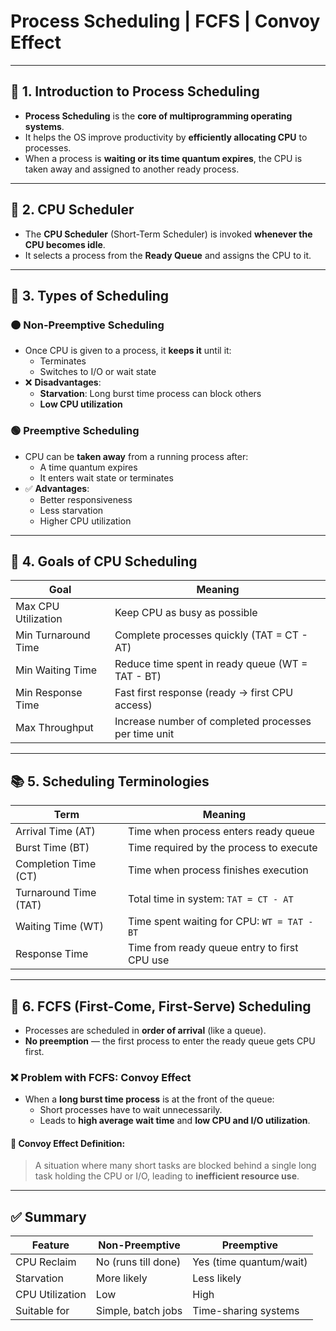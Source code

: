 # Process Scheduling | FCFS | Convoy Effect

---

## 📌 1. Introduction to Process Scheduling

- **Process Scheduling** is the **core of multiprogramming operating systems**.
- It helps the OS improve productivity by **efficiently allocating CPU** to processes.
- When a process is **waiting or its time quantum expires**, the CPU is taken away and assigned to another ready process.

---

## 🧠 2. CPU Scheduler

- The **CPU Scheduler** (Short-Term Scheduler) is invoked **whenever the CPU becomes idle**.
- It selects a process from the **Ready Queue** and assigns the CPU to it.

---

## 🔁 3. Types of Scheduling

### 🟠 Non-Preemptive Scheduling
- Once CPU is given to a process, it **keeps it** until it:
  - Terminates
  - Switches to I/O or wait state
- ❌ **Disadvantages**:
  - **Starvation**: Long burst time process can block others
  - **Low CPU utilization**

### 🟢 Preemptive Scheduling
- CPU can be **taken away** from a running process after:
  - A time quantum expires
  - It enters wait state or terminates
- ✅ **Advantages**:
  - Better responsiveness
  - Less starvation
  - Higher CPU utilization

---

## 🎯 4. Goals of CPU Scheduling

| Goal                 | Meaning                                                  |
|----------------------|----------------------------------------------------------|
| Max CPU Utilization  | Keep CPU as busy as possible                             |
| Min Turnaround Time  | Complete processes quickly (TAT = CT - AT)               |
| Min Waiting Time     | Reduce time spent in ready queue (WT = TAT - BT)         |
| Min Response Time    | Fast first response (ready → first CPU access)           |
| Max Throughput       | Increase number of completed processes per time unit     |

---

## 📚 5. Scheduling Terminologies

| Term            | Meaning                                                                |
|------------------|------------------------------------------------------------------------|
| Arrival Time (AT) | Time when process enters ready queue                                  |
| Burst Time (BT)   | Time required by the process to execute                               |
| Completion Time (CT) | Time when process finishes execution                               |
| Turnaround Time (TAT) | Total time in system: `TAT = CT - AT`                             |
| Waiting Time (WT) | Time spent waiting for CPU: `WT = TAT - BT`                           |
| Response Time     | Time from ready queue entry to first CPU use                         |

---

## 🧮 6. FCFS (First-Come, First-Serve) Scheduling

- Processes are scheduled in **order of arrival** (like a queue).
- **No preemption** — the first process to enter the ready queue gets CPU first.

### ❌ Problem with FCFS: Convoy Effect

- When a **long burst time process** is at the front of the queue:
  - Short processes have to wait unnecessarily.
  - Leads to **high average wait time** and **low CPU and I/O utilization**.
  
#### 🧱 Convoy Effect Definition:
> A situation where many short tasks are blocked behind a single long task holding the CPU or I/O, leading to **inefficient resource use**.

---

## ✅ Summary

| Feature             | Non-Preemptive      | Preemptive            |
|---------------------|---------------------|------------------------|
| CPU Reclaim         | No (runs till done) | Yes (time quantum/wait)|
| Starvation          | More likely         | Less likely            |
| CPU Utilization     | Low                 | High                   |
| Suitable for        | Simple, batch jobs  | Time-sharing systems   |

